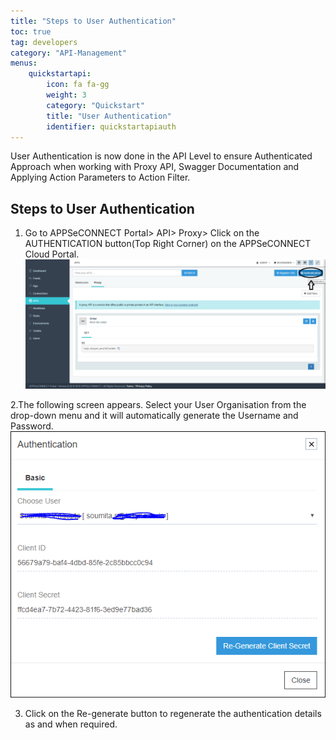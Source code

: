 ```yaml
---
title: "Steps to User Authentication"
toc: true
tag: developers
category: "API-Management"
menus: 
    quickstartapi: 
        icon: fa fa-gg
        weight: 3
        category: "Quickstart"
        title: "User Authentication" 
        identifier: quickstartapiauth
---
```


User Authentication is now done in the API Level to ensure Authenticated Approach when working with Proxy API,
Swagger Documentation and Applying Action Parameters to Action Filter.

## Steps to User Authentication 

1. Go to APPSeCONNECT Portal> API> Proxy> Click on the AUTHENTICATION button(Top Right Corner) on the APPSeCONNECT Cloud Portal.  
![authentication-proxy](/staticfiles/api-management/media/authentication-proxy.png)

2.The following screen appears. Select your User Organisation from the drop-down menu and it will automatically 
generate the Username and Password.   
![authentication-re-generation](/staticfiles/api-management/media/authentication-re-generation.png)

3. Click on the Re-generate button to regenerate the authentication details as and when required.   
